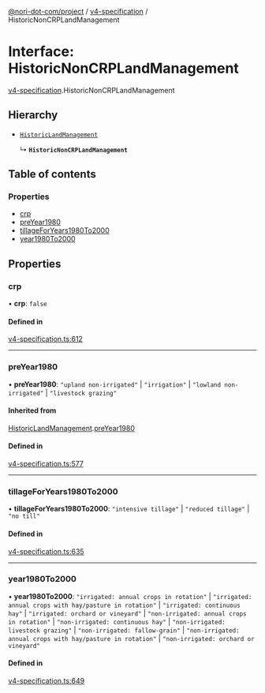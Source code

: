 [@nori-dot-com/project](../README.md) / [v4-specification](../modules/v4_specification.md) / HistoricNonCRPLandManagement

# Interface: HistoricNonCRPLandManagement

[v4-specification](../modules/v4_specification.md).HistoricNonCRPLandManagement

## Hierarchy

- [`HistoricLandManagement`](v4_specification.HistoricLandManagement.md)

  ↳ **`HistoricNonCRPLandManagement`**

## Table of contents

### Properties

- [crp](v4_specification.HistoricNonCRPLandManagement.md#crp)
- [preYear1980](v4_specification.HistoricNonCRPLandManagement.md#preyear1980)
- [tillageForYears1980To2000](v4_specification.HistoricNonCRPLandManagement.md#tillageforyears1980to2000)
- [year1980To2000](v4_specification.HistoricNonCRPLandManagement.md#year1980to2000)

## Properties

### crp

• **crp**: ``false``

#### Defined in

[v4-specification.ts:612](https://github.com/nori-dot-eco/nori-dot-com/blob/8e6dd1a/packages/project/src/v4-specification.ts#L612)

___

### preYear1980

• **preYear1980**: ``"upland non-irrigated"`` \| ``"irrigation"`` \| ``"lowland non-irrigated"`` \| ``"livestock grazing"``

#### Inherited from

[HistoricLandManagement](v4_specification.HistoricLandManagement.md).[preYear1980](v4_specification.HistoricLandManagement.md#preyear1980)

#### Defined in

[v4-specification.ts:577](https://github.com/nori-dot-eco/nori-dot-com/blob/8e6dd1a/packages/project/src/v4-specification.ts#L577)

___

### tillageForYears1980To2000

• **tillageForYears1980To2000**: ``"intensive tillage"`` \| ``"reduced tillage"`` \| ``"no till"``

#### Defined in

[v4-specification.ts:635](https://github.com/nori-dot-eco/nori-dot-com/blob/8e6dd1a/packages/project/src/v4-specification.ts#L635)

___

### year1980To2000

• **year1980To2000**: ``"irrigated: annual crops in rotation"`` \| ``"irrigated: annual crops with hay/pasture in rotation"`` \| ``"irrigated: continuous hay"`` \| ``"irrigated: orchard or vineyard"`` \| ``"non-irrigated: annual crops in rotation"`` \| ``"non-irrigated: continuous hay"`` \| ``"non-irrigated: livestock grazing"`` \| ``"non-irrigated: fallow-grain"`` \| ``"non-irrigated: annual crops with hay/pasture in rotation"`` \| ``"non-irrigated: orchard or vineyard"``

#### Defined in

[v4-specification.ts:649](https://github.com/nori-dot-eco/nori-dot-com/blob/8e6dd1a/packages/project/src/v4-specification.ts#L649)

